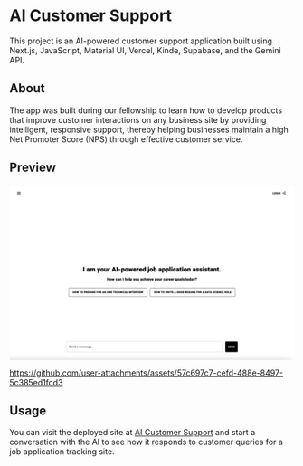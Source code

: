# AI Customer Support

This project is an AI-powered customer support application built using Next.js, JavaScript, Material UI, Vercel, Kinde, Supabase, and the Gemini API. 

## About

The app was built during our fellowship to learn how to develop products that improve customer interactions on any business site by providing intelligent, responsive support, thereby helping businesses maintain a high Net Promoter Score (NPS) through effective customer service.

## Preview

<div align="center">
    <a href="https://ai-customer-support-tau.vercel.app/">
        <img src="./public/preview.png" align="center" width="1000px" alt="AI Customer Support App Preview">
    </a>
</div>




https://github.com/user-attachments/assets/57c697c7-cefd-488e-8497-5c385ed1fcd3





## Usage

You can visit the deployed site at [AI Customer Support](https://ai-customer-support-tau.vercel.app/) and start a conversation with the AI to see how it responds to customer queries for a job application tracking site.


